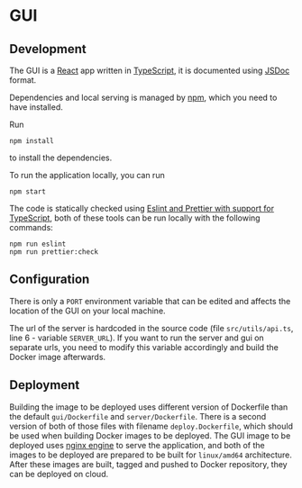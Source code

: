 # GUI

## Development

The GUI is a [React](https://react.dev) app written in [TypeScript](https://www.typescriptlang.org), it is documented
using [JSDoc](https://jsdoc.app) format.

Dependencies and local serving is managed by [npm](https://www.npmjs.com), which you need to have installed.

Run

```shell
npm install
```

to install the dependencies.

To run the application locally, you can run

```shell
npm start
```

The code is statically checked using [Eslint and Prettier with support for TypeScript](https://typescript-eslint.io),
both of these tools can be run locally with the following commands:

```shell
npm run eslint
npm run prettier:check
```

## Configuration

There is only a `PORT` environment variable that can be edited and affects the location of the GUI on your local
machine.

The url of the server is hardcoded in the source code (file `src/utils/api.ts`, line 6 - variable `SERVER_URL`).
If you want to run the server and gui on separate urls, you need to modify this variable accordingly and build the
Docker image afterwards.

## Deployment

Building the image to be deployed uses different version of Dockerfile than the default `gui/Dockerfile` and
`server/Dockerfile`. There is a second version of both of those files with filename `deploy.Dockerfile`, which should be
used when building Docker images to be deployed. The GUI image to be deployed uses [nginx engine](https://nginx.org) to
serve the application, and both of the images to be deployed are prepared to be built for `linux/amd64` architecture.
After these images are built, tagged and pushed to Docker repository, they can be deployed on cloud.

